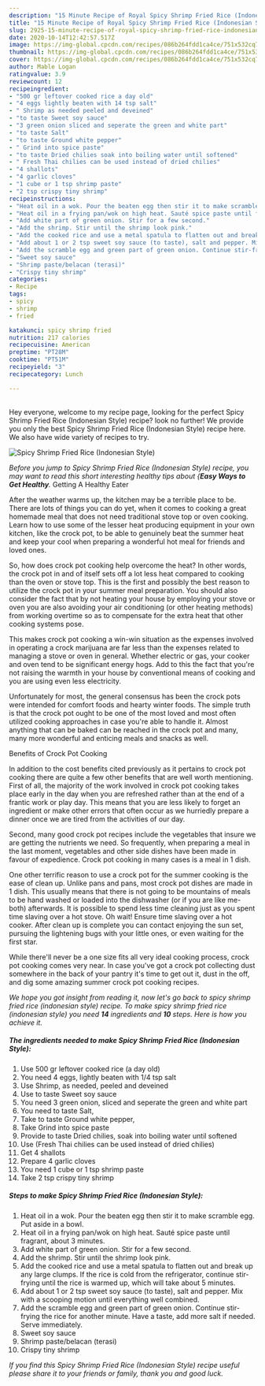 ```yaml
---
description: "15 Minute Recipe of Royal Spicy Shrimp Fried Rice (Indonesian Style)"
title: "15 Minute Recipe of Royal Spicy Shrimp Fried Rice (Indonesian Style)"
slug: 2925-15-minute-recipe-of-royal-spicy-shrimp-fried-rice-indonesian-style
date: 2020-10-14T12:42:57.517Z
image: https://img-global.cpcdn.com/recipes/086b264fdd1ca4ce/751x532cq70/spicy-shrimp-fried-rice-indonesian-style-recipe-main-photo.jpg
thumbnail: https://img-global.cpcdn.com/recipes/086b264fdd1ca4ce/751x532cq70/spicy-shrimp-fried-rice-indonesian-style-recipe-main-photo.jpg
cover: https://img-global.cpcdn.com/recipes/086b264fdd1ca4ce/751x532cq70/spicy-shrimp-fried-rice-indonesian-style-recipe-main-photo.jpg
author: Mable Logan
ratingvalue: 3.9
reviewcount: 12
recipeingredient:
- "500 gr leftover cooked rice a day old"
- "4 eggs lightly beaten with 14 tsp salt"
- " Shrimp as needed peeled and deveined"
- "to taste Sweet soy sauce"
- "3 green onion sliced and seperate the green and white part"
- "to taste Salt"
- "to taste Ground white pepper"
- " Grind into spice paste"
- "to taste Dried chilies soak into boiling water until softened"
- " Fresh Thai chilies can be used instead of dried chilies"
- "4 shallots"
- "4 garlic cloves"
- "1 cube or 1 tsp shrimp paste"
- "2 tsp crispy tiny shrimp"
recipeinstructions:
- "Heat oil in a wok. Pour the beaten egg then stir it to make scramble egg. Put aside in a bowl."
- "Heat oil in a frying pan/wok on high heat. Sauté spice paste until fragrant, about 3 minutes."
- "Add white part of green onion. Stir for a few second."
- "Add the shrimp. Stir until the shrimp look pink."
- "Add the cooked rice and use a metal spatula to flatten out and break up any large clumps. If the rice is cold from the refrigerator, continue stir-frying until the rice is warmed up, which will take about 5 minutes."
- "Add about 1 or 2 tsp sweet soy sauce (to taste), salt and pepper. Mix with a scooping motion until everything well combined."
- "Add the scramble egg and green part of green onion. Continue stir-frying the rice for another minute. Have a taste, add more salt if needed. Serve immediately."
- "Sweet soy sauce"
- "Shrimp paste/belacan (terasi)"
- "Crispy tiny shrimp"
categories:
- Recipe
tags:
- spicy
- shrimp
- fried

katakunci: spicy shrimp fried 
nutrition: 217 calories
recipecuisine: American
preptime: "PT28M"
cooktime: "PT51M"
recipeyield: "3"
recipecategory: Lunch

---
```

<br>
Hey everyone, welcome to my recipe page, looking for the perfect Spicy Shrimp Fried Rice (Indonesian Style) recipe? look no further! We provide you only the best Spicy Shrimp Fried Rice (Indonesian Style) recipe here. We also have wide variety of recipes to try.
<br>


![Spicy Shrimp Fried Rice (Indonesian Style)](https://img-global.cpcdn.com/recipes/086b264fdd1ca4ce/751x532cq70/spicy-shrimp-fried-rice-indonesian-style-recipe-main-photo.jpg)

<i>Before you jump to Spicy Shrimp Fried Rice (Indonesian Style) recipe, you may want to read this short interesting healthy tips about {<strong>Easy Ways to Get Healthy</strong>.</i>
Getting A Healthy Eater


After the weather warms up, the kitchen may be a terrible place to be. There are lots of things you can do yet, when it comes to cooking a great homemade meal that does not need traditional stove top or oven cooking. Learn how to use some of the lesser heat producing equipment in your own kitchen, like the crock pot, to be able to genuinely beat the summer heat and keep your cool when preparing a wonderful hot meal for friends and loved ones.

So, how does crock pot cooking help overcome the heat? In other words, the crock pot in and of itself sets off a lot less heat compared to cooking than the oven or stove top. This is the first and possibly the best reason to utilize the crock pot in your summer meal preparation. You should also consider the fact that by not heating your house by employing your stove or oven you are also avoiding your air conditioning (or other heating methods) from working overtime so as to compensate for the extra heat that other cooking systems pose.

This makes crock pot cooking a win-win situation as the expenses involved in operating a crock marijuana are far less than the expenses related to managing a stove or oven in general. Whether electric or gas, your cooker and oven tend to be significant energy hogs. Add to this the fact that you're not raising the warmth in your house by conventional means of cooking and you are using even less electricity.

Unfortunately for most, the general consensus has been the crock pots were intended for comfort foods and hearty winter foods.  The simple truth is that the crock pot ought to be one of the most loved and most often utilized cooking approaches in case you're able to handle it.  Almost anything that can be baked can be reached in the crock pot and many, many more wonderful and enticing meals and snacks as well.

Benefits of Crock Pot Cooking

In addition to the cost benefits cited previously as it pertains to crock pot cooking there are quite a few other benefits that are well worth mentioning. First of all, the majority of the work involved in crock pot cooking takes place early in the day when you are refreshed rather than at the end of a frantic work or play day. This means that you are less likely to forget an ingredient or make other errors that often occur as we hurriedly prepare a dinner once we are tired from the activities of our day.

Second, many good crock pot recipes include the vegetables that insure we are getting the nutrients we need. So frequently, when preparing a meal in the last moment, vegetables and other side dishes have been made in favour of expedience. Crock pot cooking in many cases is a meal in 1 dish.

One other terrific reason to use a crock pot for the summer cooking is the ease of clean up.  Unlike pans and pans, most crock pot dishes are made in 1 dish. This usually means that there is not going to be mountains of meals to be hand washed or loaded into the dishwasher (or if you are like me-both) afterwards. It is possible to spend less time cleaning just as you spent time slaving over a hot stove. Oh wait! Ensure time slaving over a hot cooker. After clean up is complete you can contact enjoying the sun set, pursuing the lightening bugs with your little ones, or even waiting for the first star.

While there'll never be a one size fits all very ideal cooking process, crock pot cooking comes very near. In case you've got a crock pot collecting dust somewhere in the back of your pantry it's time to get out it, dust in the off, and dig some amazing summer crock pot cooking recipes.


<i>We hope you got insight from reading it, now let's go back to spicy shrimp fried rice (indonesian style) recipe. To make spicy shrimp fried rice (indonesian style) you need <strong>14</strong> ingredients and <strong>10</strong> steps. Here is how you achieve it.
</i>

##### The ingredients needed to make Spicy Shrimp Fried Rice (Indonesian Style):

1. Use 500 gr leftover cooked rice (a day old)
1. You need 4 eggs, lightly beaten with 1/4 tsp salt
1. Use  Shrimp, as needed, peeled and deveined
1. Use to taste Sweet soy sauce
1. You need 3 green onion, sliced and seperate the green and white part
1. You need to taste Salt,
1. Take to taste Ground white pepper,
1. Take  Grind into spice paste
1. Provide to taste Dried chilies, soak into boiling water until softened
1. Use  (Fresh Thai chilies can be used instead of dried chilies)
1. Get 4 shallots
1. Prepare 4 garlic cloves
1. You need 1 cube or 1 tsp shrimp paste
1. Take 2 tsp crispy tiny shrimp


##### Steps to make Spicy Shrimp Fried Rice (Indonesian Style):

1. Heat oil in a wok. Pour the beaten egg then stir it to make scramble egg. Put aside in a bowl.
1. Heat oil in a frying pan/wok on high heat. Sauté spice paste until fragrant, about 3 minutes.
1. Add white part of green onion. Stir for a few second.
1. Add the shrimp. Stir until the shrimp look pink.
1. Add the cooked rice and use a metal spatula to flatten out and break up any large clumps. If the rice is cold from the refrigerator, continue stir-frying until the rice is warmed up, which will take about 5 minutes.
1. Add about 1 or 2 tsp sweet soy sauce (to taste), salt and pepper. Mix with a scooping motion until everything well combined.
1. Add the scramble egg and green part of green onion. Continue stir-frying the rice for another minute. Have a taste, add more salt if needed. Serve immediately.
1. Sweet soy sauce
1. Shrimp paste/belacan (terasi)
1. Crispy tiny shrimp




<i>If you find this Spicy Shrimp Fried Rice (Indonesian Style) recipe useful please share it to your friends or family, thank you and good luck.</i>
